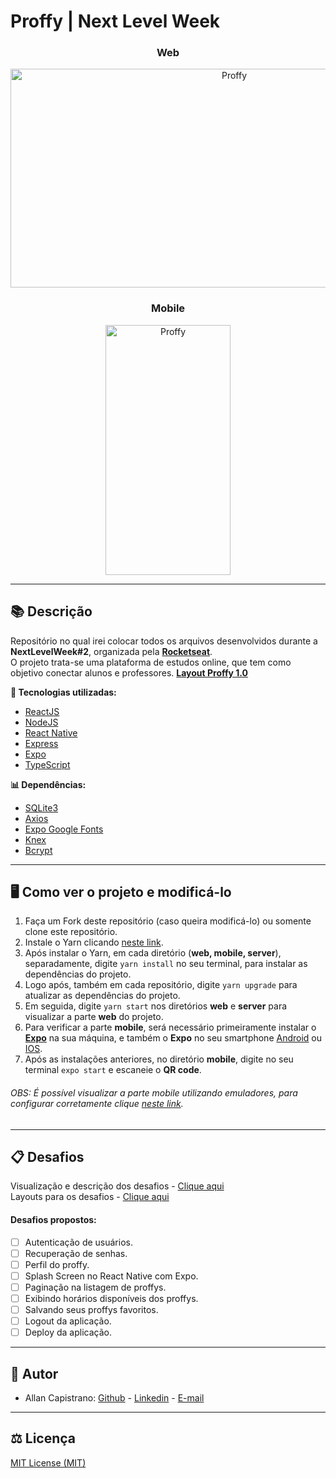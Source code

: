 # Proffy | Next Level Week

<h3 align="center">Web</h3>
<p align="center">
  <img src="https://i.imgur.com/qPIHc32.png" alt="Proffy" width="700px" height="350">
</p>

<h3 align="center">Mobile</h3>
<p align="center">
  <img src="https://i.imgur.com/BFScX7f.png" alt="Proffy" width="200px" height="400">
</p>

------------

## 📚 Descrição ##
Repositório no qual irei colocar todos os arquivos desenvolvidos durante a **NextLevelWeek#2**, organizada pela [**Rocketseat**](https://rocketseat.com.br).<br />
O projeto trata-se uma plataforma de estudos online, que tem como objetivo conectar alunos e professores. [**Layout Proffy 1.0**](https://www.figma.com/file/GHGS126t7WYjnPZdRKChJF/Proffy-Web?node-id=0%3A1)

**🔗 Tecnologias utilizadas:**
- [ReactJS](https://pt-br.reactjs.org)
- [NodeJS](https://nodejs.org/en/)
- [React Native](https://reactnative.dev)
- [Express](https://expressjs.com)
- [Expo](https://expo.io/tools#cli)
- [TypeScript](https://www.typescriptlang.org)

**📊 Dependências:**
- [SQLite3](https://www.npmjs.com/package/sqlite3)
- [Axios](https://www.npmjs.com/package/axios)
- [Expo Google Fonts](https://github.com/expo/google-fonts)
- [Knex](http://knexjs.org)
- [Bcrypt](https://www.npmjs.com/package/bcrypt)

------------

## 🖥️ Como ver o projeto e modificá-lo ##

1. Faça um Fork deste repositório (caso queira modificá-lo) ou somente clone este repositório.
2. Instale o Yarn clicando [neste link](https://classic.yarnpkg.com/en/docs/install/#debian-stable).
3. Após instalar o Yarn, em cada diretório (**web, mobile, server**), separadamente, digite `yarn install` no seu terminal, para instalar as dependências do projeto.
4. Logo após, também em cada repositório, digite `yarn upgrade` para atualizar as dependências do projeto.
5. Em seguida, digite `yarn start` nos diretórios **web** e **server** para visualizar a parte **web** do projeto.
6. Para verificar a parte **mobile**, será necessário primeiramente instalar o [**Expo**](https://expo.io/tools#cli) na sua máquina, e também o **Expo** no seu smartphone [Android](https://play.google.com/store/search?q=expo&c=apps&hl=pt_BR) ou [IOS](https://apps.apple.com/br/app/expo-client/id982107779).
7. Após as instalações anteriores, no diretório **mobile**, digite no seu terminal `expo start` e escaneie o **QR code**.
###### OBS: É possível visualizar a parte mobile utilizando emuladores, para configurar corretamente clique [neste link](https://www.youtube.com/watch?v=eSjFDWYkdxM&list=WL&index=10&t=0s). ######
------------

## 📋 Desafios ##
Visualização e descrição dos desafios - [Clique aqui](https://www.notion.so/Vers-o-2-0-Proffy-eefca1b981694cd0a895613bc6235970) <br />
Layouts para os desafios - [Clique aqui](https://github.com/AllanCapistrano/next-level-week-2/releases/tag/1.0)

#### Desafios propostos: ####
- [ ] Autenticação de usuários.
- [ ] Recuperação de senhas.
- [ ] Perfil do proffy.
- [ ] Splash Screen no React Native com Expo.
- [ ] Paginação na listagem de proffys.
- [ ] Exibindo horários disponíveis dos proffys.
- [ ] Salvando seus proffys favoritos.
- [ ] Logout da aplicação.
- [ ] Deploy da aplicação.

------------

## 📌 Autor ##
- Allan Capistrano: [Github](https://github.com/AllanCapistrano) - [Linkedin](https://www.linkedin.com/in/allancapistrano/) - [E-mail](https://mail.google.com/mail/u/0/?view=cm&fs=1&tf=1&source=mailto&to=asantos@ecomp.uefs.br)

------------

## ⚖️ Licença ##
[MIT License (MIT)](https://github.com/AllanCapistrano/next-level-week-2/blob/master/LICENSE)
